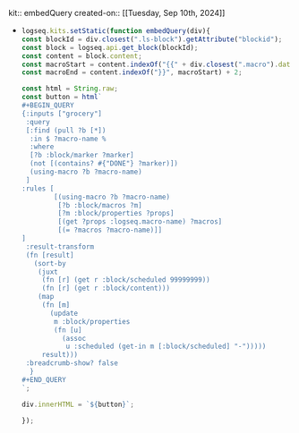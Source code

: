 kit:: embedQuery
created-on:: [[Tuesday, Sep 10th, 2024]]

- ```javascript
  logseq.kits.setStatic(function embedQuery(div){
  const blockId = div.closest(".ls-block").getAttribute("blockid");
  const block = logseq.api.get_block(blockId);
  const content = block.content;
  const macroStart = content.indexOf("{{" + div.closest(".macro").dataset.macroName);
  const macroEnd = content.indexOf("}}", macroStart) + 2;
  
  const html = String.raw;
  const button = html`
  #+BEGIN_QUERY
  {:inputs ["grocery"]
   :query
   [:find (pull ?b [*])
    :in $ ?macro-name %
    :where
    [?b :block/marker ?marker]
    (not [(contains? #{"DONE"} ?marker)])
    (using-macro ?b ?macro-name)
   ]
  :rules [
          [(using-macro ?b ?macro-name)
           [?b :block/macros ?m]
           [?m :block/properties ?props]
           [(get ?props :logseq.macro-name) ?macros]
           [(= ?macros ?macro-name)]]
  ]
   :result-transform
   (fn [result]
     (sort-by 
      (juxt
       (fn [r] (get r :block/scheduled 99999999)) 
       (fn [r] (get r :block/content))) 
      (map 
       (fn [m] 
         (update 
          m :block/properties 
          (fn [u] 
            (assoc 
             u :scheduled (get-in m [:block/scheduled] "-")))))
       result))) 
   :breadcrumb-show? false
    }
  #+END_QUERY
  `;
  
  div.innerHTML = `${button}`;
  
  });
  ```

